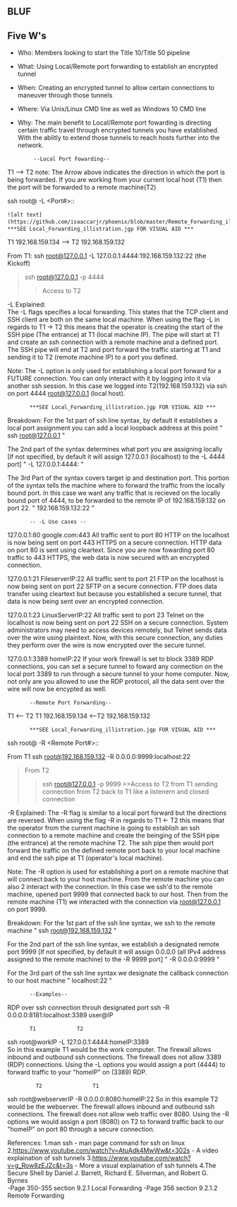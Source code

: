 ## BLUF


## Five W's
- Who: Members looking to start the Title 10/Title 50 pipeline
- What: Using Local/Remote port forwarding to establish an encrypted tunnel  
- When: Creating an encrypted tunnel to allow certain connections to maneuver through those tunnels 
- Where: Via Unix/Linux CMD line as well as Windows 10 CMD line 
- Why: The main benefit to Local/Remote port fowarding is directing certain traffic travel through encrypted tunnels you have established. 
With the ablitly to extend those tunnels to reach hosts further into the network.
           
           --Local Port Fowarding--
T1 --> T2
note: The Arrow above indicates the direction in which the port is being forwarded. If you are working from your current local host (T1) then the port will be 
forwarded to a remote machine(T2) 

ssh root@<LocalIP> -L <LocalIP><Port#>:<TargetIP>:<Target Port> 
    
    ![alt text](https://github.com/isaaccarjr/phoenix/blob/master/Remote_Forwarding_illistration.jpg)
    ***SEE Local_Forwarding_illistration.jgp FOR VISUAL AID ***

T1 192.168.159.134 --> T2 192.168.159.132

From T1: 
ssh root@127.0.0.1 -L 127.0.0.1:4444:192.168.159.132:22  (the Kickoff)
 >ssh root@127.0.0.1 -p 4444  
  >>Access to T2 

-L Explained:  
The -L flags specifies a local forwarding. This states that the TCP client and SSH client are both on the same local machine.
When using the flag -L in regards to T1 -> T2 this means that the operator is creating the start of the SSH pipe (The entrance) 
at T1 (local machine IP). The pipe will start at T1 and create an ssh connection with a remote machine and a defined port. The 
SSH pipe will end at T2 and port forward the traffic starting at T1 and sending it to T2 (remote machine IP) to a port you defined. 
           
Note: The -L option is only used for establishing a local port forward for a FUTURE connection. You can only interact with it by logging 
into it via another ssh session. In this case we logged into T2(192.168.159.132) via ssh on port 4444 root@127.0.0.1 (local host).             
           
           ***SEE Local_Forwarding_illistration.jgp FOR VISUAL AID ***
           
Breakdown:
For the 1st part of ssh line syntax, by default it establishes a local port assignment you can add a local loopback address at this point 
           " ssh root@127.0.0.1 "
           
The 2nd part of the syntax determines what port you are assigning locally [If not specified, by default it will assign 127.0.0.1 (localhost) to the -L 4444 port]
           " -L 127.0.0.1:4444: "

The 3rd Part of the syntax covers target ip and destination port. This portion of the syntax tells the machine where to forward the traffic from the locally bound port. 
In this case we want any traffic that is recieved on the locally bound port of 4444, to be forwarded to the remote IP of 192.168.159.132 on port 22.
           " 192.168.159.132:22 "
           
           -- -L Use cases --
127.0.0.1:80 
google.com:443 
All traffic sent to port 80 HTTP on the localhost is now being sent on port 443 HTTPS on a secure connection.
HTTP data on port 80 is sent using cleartext. Since you are now fowarding port 80 traffic to 443 HTTPS, the
web data is now secured with an encrypted connection. 

127.0.0.1:21
FileserverIP:22
All traffic sent to port 21 FTP on the localhost is now being sent on port 22 SFTP on a secure connection.
FTP does data transfer using cleartext but because you established a secure tunnel, that data is now being sent 
over an encrypted connection.

127.0.0.1:23
LinuxServerIP:22
All traffic sent to port 23 Telnet on the localhost is now being sent on port 22 SSH on a secure connection.
System administrators may need to access devices remotely, but Telnet sends data over the wire using plaintext. 
Now, with this secure connection, any duties they perform over the wire is now encrypted over the secure 
tunnel.  

127.0.0.1:3389
homeIP:22
If your work firewall is set to block 3389 RDP connections, you can set a secure tunnel to foward any connection on the local port 3389 
to run through a secure tunnel to your home computer. Now, not only are you allowed to use the RDP protocol, all the data sent over the 
wire will now be encypted as well.
           
           --Remote Port Forwarding--
T1 <-- T2
T1 192.168.159.134 <--T2 192.168.159.132

           ***SEE Local_Forwarding_illistration.jgp FOR VISUAL AID ***

ssh root@<TargetIP> -R <RemoteIP><Remote Port#>:<LocalIP>:<Localport>

From T1
ssh root@192.168.159.132 -R 0.0.0.0:9999:localhost:22
> From T2 
   >>ssh root@127.0.0.1 -p 9999
     >>Access to T2 from T1 sending connection from T2 back to T1 like a listenern and closed connection

-R Explained:
The -R flag is similar to a local port forward but the directions are reversed. 
When using the flag -R in regards to T1 <- T2 this means that the operator from the current machine is going to establish an
ssh connection to a remote machine and create the beinging of the SSH pipe (the entrance) at the remote machine T2. The ssh pipe 
then would port forward the traffic on the defined remote port back to your local machine and end the ssh pipe at 
T1 (operator's local machine). 

Note: The -R option is used for establishing a port on a remote machine that will connect back to your host machine. From the remote machine you can also 2
interact with the connection. In this case we ssh'd to the remote machine, opened port 9999 that connected back to our host. Then from the remote machine (T1) 
we interacted with the connection via root@127.0.0.1 on port 9999.

Breakdown:
For the 1st part of the ssh line syntax, we ssh to the remote machine 
           " ssh root@192.168.159.132 "
           
For the 2nd part of the ssh line syntax, we establish a designated remote port 9999 [If not specified, by default it will assign 0.0.0.0 (all IPv4 address assigned to the 
remote machine) to the -R 9999 port]
           " -R 0.0.0.0:9999 "
           
For the 3rd part of the ssh line syntax we designate the callback connection to our host machine
           " localhost:22 "
           
           
           --Examples--
RDP over ssh connection throuh designated port
ssh -R 0.0.0.0:8181:localhost:3389 user@IP


           T1             T2   
ssh root@workIP -L 127.0.0.1:4444:homeIP:3389  
So in this example T1 would be the work computer. The firewall allows inbound and outbound ssh connections. The firewall does not allow 3389 (RDP) connections. 
Using the -L options you would assign a port (4444) to forward traffic to your "homeIP" on (3389) RDP. 

             T2                T1
ssh root@webserverIP -R 0.0.0.0:8080:homeIP:22 
So in this example T2 would be the webserver. The firewall allows inbound and outbound ssh connections. The firewall does not allow web traffic over 8080. 
Using the -R options we would assign a port (8080) on T2 to forward traffic back to our "homeIP" on port 80 through a secure connection.    

References:
1.man ssh - man page command for ssh on linux
2.https://www.youtube.com/watch?v=AtuAdk4MwWw&t=302s - A video explaination of ssh tunnels
3.https://www.youtube.com/watch?v=g_Row8zEJZc&t=3s - More a visual explaination of ssh tunnels
4.The Secure Shell by Daniel J. Barrett, Richard E. Silverman, and Robert G. Byrnes   
           -Page 350-355 section 9.2.1 Local Forwarding
           -Page 356 section 9.2.1.2 Remote Forwarding
